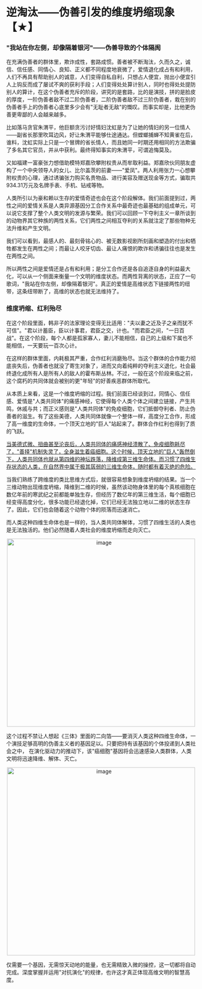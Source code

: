 # 逆淘汰——伪善引发的维度坍缩现象【★】

### "我站在你左侧，却像隔着银河"——伪善导致的个体隔阂

在充满伪善者的群体里，欺诈成性，套路成惯。善者被不断淘汰，久而久之，诚信、信任感、同情心、良知、正义都不同程度地衰微了，爱情退化成占有和利用，人们不再具有帮助别人的诚意，人们变得自私自利，只想占人便宜，抛出小便宜引人上钩反而成了屡试不爽的获利手段；人们变得处处算计别人，同时也得处处提防别人的算计，在这个伪善者充斥的阶段，讲究的是套路，比的是演技，拼的是脸皮的厚度，一阶伪善者敌不过二阶伪善者，二阶伪善者敌不过三阶伪善者，栽在别的伪善者手上的伪善者心底里多少会有"无耻者无敌"的慨叹。而事实却是，比他更伪善更卑鄙的人会越来越多。

比如落马贪官朱渭平，他巨额贪污讨好情妇沈虹是为了让她的情妇的另一位情人——副省长那里吹耳边风，好让朱渭平能够仕途通达。但螳螂捕蝉不知黄雀在后，谁料，沈虹实际上只是一个冒牌的省长情人，而且她同一时期还用相同的方法欺骗了多名其它官员，并从中获利。最终得知事实的朱渭平，可谓追悔莫及。

又如福建一富豪张力想借助模特郑嘉欣攀附权贵从而牟取利益。郑嘉欣伙同朋友虚构了一个中央领导人的女儿、比尔盖茨的前妻——"爱凤"。两人利用张力一心想攀附权贵的心理，通过诱骗张力购买名贵物品、进行美容及赠送现金等方式，骗取共934.31万元及名牌手表、手机、钻戒等物。

人类所引以为豪和赖以生存的爱情奇迹也会在这个阶段解体。我们前面提到过，两性之间的爱情关系是人类异源基因分工合作关系中最奇迹也最基础的组成单元，可以说它支撑了整个人类文明的发源与繁荣。我们可以回顾一下夺利主义一章所谈到的动物界其它种族的两性关系，它们两性之间相互夺利的关系就注定了那些物种无法升维和产生文明。

我们可以看到，最感人的、最刻骨铭心的、被无数影视剧所刻画和塑造的付出和牺牲都发生在两性之间；而最让人咬牙切齿、最让人痛恨的欺诈和诱骗往往也是发生在两性之间。

所以两性之间是爱情还是占有和利用；是分工合作还是各自追逐自身的利益最大化，可以从一个侧面来衡量一个文明的维度状态。而两性背离的状态，正应了一句歌词，"我站在你左侧，却像隔着银河"。真正的爱情是高维状态下链接两性的纽带，这条纽带断了，高维的状态也就无法维持了。

### 维度坍缩、红利殆尽

在这个阶段里面，韩非子的法家理论变得无比适用："夫以妻之近及子之亲而犹不可信"。"君以计蓄臣，臣以计事君，君臣之交，计也。"而君臣之间，"一日百战"。在这个阶段，每个人都是孤家寡人，妻儿不能相信，自己的上级和下属也不能相信，一天要玩一百次心计。

在这样的群体里面，内耗极其严重，合作红利消磨殆尽。当这个群体的合作能力彻底丧失后，伪善者也就没了寄生对象了，进而又向着纯粹的夺利主义退化，社会最终退化成所有人是所有人的敌人的霍布斯丛林。不过，一般在这个阶段来临之前，这个腐朽的共同体就会被别的更"年轻"的好善疾恶群体所取代。

从本质上来看，这是一个维度坍缩的过程。我们前面已经谈到过，同情心、信任感、爱情是"人类共同体"的痛感神经，它使得每个人类个体之间建立链接，产生共鸣，休戚与共；而正义感则是"人类共同体"的免疫细胞，它们抵御夺利者、防止伪善者的滋生。有了这些美德，人类共同体就像一个整体一样，高度分工合作，形成了高一维度的生命体，一个顶天立地的"巨人"站起来了。群体合作红利也得到了质的飞跃。

[当美德式微、扭曲甚至沦丧后，人类共同体的痛感神经溃散了、免疫细胞耗尽了，"善择"机制失灵了，全身滋生着癌细胞。这个时候，顶天立地的"巨人"轰然倒下，人类共同体也就从第四维的神坛跌落，降维成第三维生命体。而习惯了四维生存状态的人类，在自然界中属于极其孱弱的三维生命体，随时都有着灭绝的危险。]()

当我们熟练了跨维度的类比思维方式后，就很容易想象到维度坍缩的结果。当一个三维动物出现维度坍缩，降维到二维的时候，虽然该动物身体里的每个真核细胞在数亿年前的寒武纪之前都能单独生存，但经历了数亿年的第三维生活，每个细胞已经变得高度分化，很多功能已经退化掉，它们已经无法独立地以二维的状态生存了。因此，它们也会随着这个动物个体的陨落而迅速消亡。

而人类这种四维生命体也是一样的，当人类共同体解体，习惯了四维生活的人类也是无法独活的。他们必然随着人类社会的维度坍缩而走向灭亡。

<p align="center"><img width="500" alt="image" src="https://github.com/user-attachments/assets/93d5c4bf-628f-4b1c-bf51-fd2339f4fb88" /></p>

这个过程不禁让人想起《三体》里面的二向箔——要消灭人类这种四维生命体，一个演技足够高明的伪善主义者的基因足以。只要把持有该基因的个体投递到人类社会之中，
在演化驱动力的推动下，该"癌细胞"基因将会迅速感染人类群体，人类文明将迅速降维、解体、灭亡。

<p align="center"><img width="500" alt="image" src="https://github.com/user-attachments/assets/090fb13a-0a28-4f34-9c6f-e0cf0cc9ce2d" /></p>

仅需要一个基因，无需惊天动地的能量，也无需精致入微的操控，这一切都将自动完成。深度掌握并运用"对抗演化"的规律，也许这才真正体现高维文明的智慧高度。

